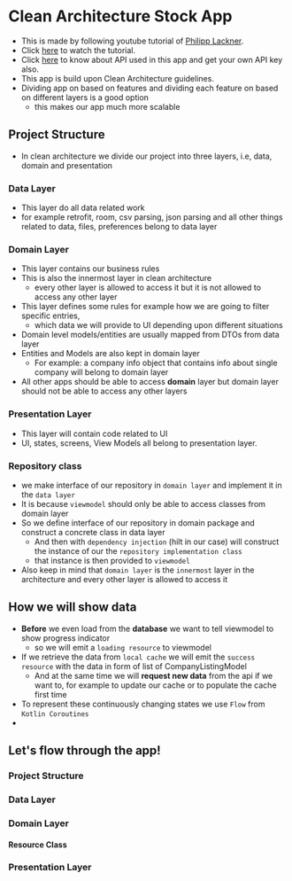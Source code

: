 # Clean Architecture Stock App
- This is made by following youtube tutorial of [Philipp Lackner](https://www.youtube.com/c/philipplackner).
- Click [here](https://www.youtube.com/watch?v=uLs2FxFSWU4) to watch the tutorial.
- Click [here](https://www.alphavantage.co/) to know about API used in this app and get your own API key also.
- This app is build upon Clean Architecture guidelines.
- Dividing app on based on features and dividing each feature on based on different layers is a good option
    - this makes our app much more scalable

## Project Structure
- In clean architecture we divide our project into three layers, i.e, data, domain and presentation
### Data Layer
- This layer do all data related work
- for example retrofit, room, csv parsing, json parsing and all other things related to data, files, preferences belong to data layer
### Domain Layer
- This layer contains our business rules
- This is also the innermost layer in clean architecture
    - every other layer is allowed to access it but it is not allowed to access any other layer
- This layer defines some rules for example how we are going to filter specific entries,
    - which data we will provide to UI depending upon different situations
- Domain level models/entities are usually mapped from DTOs from data layer
- Entities and Models are also kept in domain layer
    - For example: a company info object that contains info about single company will belong to domain layer
- All other apps should be able to access **domain** layer but domain layer should not be able to access any other layers
### Presentation Layer
- This layer will contain code related to UI
- UI, states, screens, View Models all belong to presentation layer.

### Repository class
- we make interface of our repository in `domain layer` and implement it in the `data layer`
- It is because `viewmodel` should only be able to access classes from domain layer
- So we define interface of our repository in domain package and construct a concrete class in data layer
  - And then with `dependency injection` (hilt in our case) will construct the instance of our the `repository implementation class`
  - that instance is then provided to `viewmodel`
- Also keep in mind that `domain layer` is the `innermost` layer in the architecture and every other layer is allowed to access it

## How we will show data
- **Before** we even load from the **database** we want to tell viewmodel to show progress indicator
  - so we will emit a `loading resource` to viewmodel
- If we retrieve the data from `local cache` we will emit the `success resource` with the data in form of list of CompanyListingModel
  - And at the same time we will **request new data** from the api if we want to, for example to update our cache or to populate the cache first time
 - To represent these continuously changing states we use `Flow` from `Kotlin Coroutines` 
- 

## Let's flow through the app!
### Project Structure
### Data Layer
### Domain Layer
#### Resource Class
### Presentation Layer